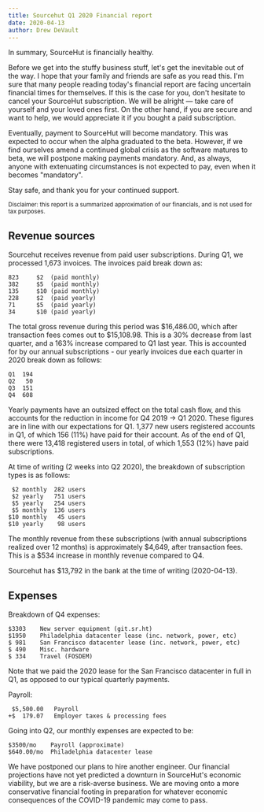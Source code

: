 ```yaml
---
title: Sourcehut Q1 2020 Financial report
date: 2020-04-13
author: Drew DeVault
---
```


In summary, SourceHut is financially healthy.

Before we get into the stuffy business stuff, let's get the inevitable out of
the way. I hope that your family and friends are safe as you read this. I'm sure
that many people reading today's financial report are facing uncertain financial
times for themselves. If this is the case for you, don't hesitate to cancel your
SourceHut subscription. We will be alright &mdash; take care of yourself and
your loved ones first. On the other hand, if you are secure and want to help, we
would appreciate it if you bought a paid subscription.

Eventually, payment to SourceHut will become mandatory. This was expected to
occur when the alpha graduated to the beta. However, if we find ourselves amend
a continued global crisis as the software matures to beta, we will postpone
making payments mandatory. And, as always, anyone with extenuating circumstances
is not expected to pay, even when it becomes "mandatory".

Stay safe, and thank you for your continued support.

<small>
Disclaimer: this report is a summarized approximation of our financials, and is
not used for tax purposes.
</small>

## Revenue sources

Sourcehut receives revenue from paid user subscriptions. During Q1, we processed
1,673 invoices. The invoices paid break down as:

    823     $2  (paid monthly)
    382     $5  (paid monthly)
    135     $10 (paid monthly)
    228     $2  (paid yearly)
    71      $5  (paid yearly)
    34      $10 (paid yearly)

The total gross revenue during this period was $16,486.00, which after
transaction fees comes out to $15,108.98. This is a 30% decrease from last
quarter, and a 163% increase compared to Q1 last year. This is accounted for by
our annual subscriptions - our yearly invoices due each quarter in 2020 break
down as follows:

    Q1  194
    Q2   50
    Q3  151
    Q4  608

Yearly payments have an outsized effect on the total cash flow, and this
accounts for the reduction in income for Q4 2019 → Q1 2020. These figures are in
line with our expectations for Q1. 1,377 new users registered accounts in Q1,
of which 156 (11%) have paid for their account. As of the end of Q1, there were
13,418 registered users in total, of which 1,553 (12%) have paid subscriptions.

At time of writing (2 weeks into Q2 2020), the breakdown of subscription types
is as follows:

     $2 monthly  282 users
     $2 yearly   751 users
     $5 yearly   254 users
     $5 monthly  136 users
    $10 monthly   45 users
    $10 yearly    98 users

The monthly revenue from these subscriptions (with annual subscriptions realized
over 12 months) is approximately $4,649, after transaction fees. This is a $534
increase in monthly revenue compared to Q4.

Sourcehut has $13,792 in the bank at the time of writing (2020-04-13).

## Expenses

Breakdown of Q4 expenses:

    $3303    New server equipment (git.sr.ht)
    $1950    Philadelphia datacenter lease (inc. network, power, etc)
    $ 981    San Francisco datacenter lease (inc. network, power, etc)
    $ 490    Misc. hardware
    $ 334    Travel (FOSDEM)

Note that we paid the 2020 lease for the San Francisco datacenter in full in Q1,
as opposed to our typical quarterly payments.

Payroll:

     $5,500.00   Payroll
    +$  179.07   Employer taxes & processing fees

Going into Q2, our monthly expenses are expected to be:

    $3500/mo    Payroll (approximate)
    $640.00/mo  Philadelphia datacenter lease

We have postponed our plans to hire another engineer. Our financial projections
have not yet predicted a downturn in SourceHut's economic viability, but we are
a risk-averse business. We are moving onto a more conservative financial footing
in preparation for whatever economic consequences of the COVID-19 pandemic may
come to pass.
